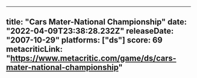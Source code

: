 
---
title: "Cars Mater-National Championship"
date: "2022-04-09T23:38:28.232Z"
releaseDate: "2007-10-29"
platforms: ["ds"]
score: 69
metacriticLink: "https://www.metacritic.com/game/ds/cars-mater-national-championship"
---
